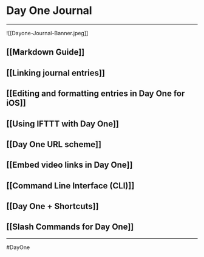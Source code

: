 # Day One Journal 
---

![[Dayone-Journal-Banner.jpeg]]



## [[Markdown Guide]]

## [[Linking journal entries]]

## [[Editing and formatting entries in Day One for iOS]]

## [[Using IFTTT with Day One]]

## [[Day One URL scheme]]

## [[Embed video links in Day One]]

## [[Command Line Interface (CLI)]]

## [[Day One + Shortcuts]]

## [[Slash Commands for Day One]]

---
#DayOne 